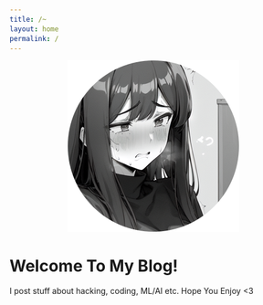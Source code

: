 ```yaml
---
title: /~
layout: home
permalink: /
---
```


<p align="center">
        <img src="/Chiyo-chan2.png">
    </span>
</p>

# Welcome To My Blog!

I post stuff about hacking, coding, ML/AI etc. Hope You Enjoy <3
